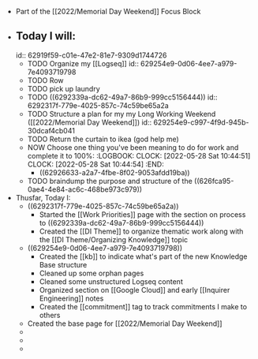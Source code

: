 - Part of the [[2022/Memorial Day Weekend]] Focus Block
- ## Today I will:
  id:: 62919f59-c01e-47e2-81e7-9309d1744726
	- TODO Organize my [[Logseq]]
	  id:: 629254e9-0d06-4ee7-a979-7e4093719798
	- TODO Row
	- TODO pick up laundry
	- TODO ((6292339a-dc62-49a7-86b9-999cc5156444))
	  id:: 6292317f-779e-4025-857c-74c59be65a2a
	- TODO Structure a plan for my my Long Working Weekend ([[2022/Memorial Day Weekend]])
	  id:: 629254e9-c997-4f9d-945b-30dcaf4cb041
	- TODO Return the curtain to ikea (god help me)
	- NOW Choose one thing you've been meaning to do for work and complete it to 100%:
	  :LOGBOOK:
	  CLOCK: [2022-05-28 Sat 10:44:51]
	  CLOCK: [2022-05-28 Sat 10:44:54]
	  :END:
		- ((62926633-a2a7-4fbe-8f02-9053afdd19ba))
	- TODO braindump the purpose and structure of the ((626fca95-0ae4-4e84-ac6c-468be973c979))
- Thusfar, Today I:
	- ((6292317f-779e-4025-857c-74c59be65a2a))
		- Started the [[Work Priorities]] page with the section on process to ((6292339a-dc62-49a7-86b9-999cc5156444))
		- Created the [[DI Theme]] to organize thematic work along with the [[DI Theme/Organizing Knowledge]] topic
	- ((629254e9-0d06-4ee7-a979-7e4093719798))
		- Created the [[kb]] to indicate what's part of the new Knowledge Base structure
		- Cleaned up some orphan pages
		- Cleaned some unstructured Logseq content
		- Organized section on [[Google Cloud]] and early [[Inquirer Engineering]] notes
		- Created the [[commitment]] tag to track commitments I make to others
	- Created the base page for [[2022/Memorial Day Weekend]]
	-
	-
	-